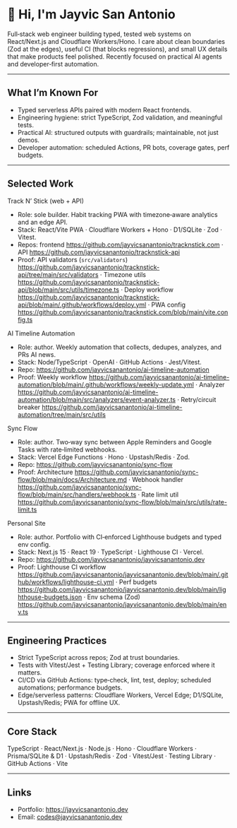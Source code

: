 # 👋 Hi, I'm Jayvic San Antonio

Full‑stack web engineer building typed, tested web systems on React/Next.js and Cloudflare Workers/Hono. I care about clean boundaries (Zod at the edges), useful CI (that blocks regressions), and small UX details that make products feel polished. Recently focused on practical AI agents and developer‑first automation.

---

## What I’m Known For

- Typed serverless APIs paired with modern React frontends.
- Engineering hygiene: strict TypeScript, Zod validation, and meaningful tests.
- Practical AI: structured outputs with guardrails; maintainable, not just demos.
- Developer automation: scheduled Actions, PR bots, coverage gates, perf budgets.

---

## Selected Work

Track N’ Stick (web + API)
- Role: sole builder. Habit tracking PWA with timezone‑aware analytics and an edge API.
- Stack: React/Vite PWA · Cloudflare Workers + Hono · D1/SQLite · Zod · Vitest.
- Repos: frontend https://github.com/jayvicsanantonio/tracknstick.com · API https://github.com/jayvicsanantonio/tracknstick-api
- Proof: API validators (`src/validators`) https://github.com/jayvicsanantonio/tracknstick-api/tree/main/src/validators · Timezone utils https://github.com/jayvicsanantonio/tracknstick-api/blob/main/src/utils/timezone.ts · Deploy workflow https://github.com/jayvicsanantonio/tracknstick-api/blob/main/.github/workflows/deploy.yml · PWA config https://github.com/jayvicsanantonio/tracknstick.com/blob/main/vite.config.ts

AI Timeline Automation
- Role: author. Weekly automation that collects, dedupes, analyzes, and PRs AI news.
- Stack: Node/TypeScript · OpenAI · GitHub Actions · Jest/Vitest.
- Repo: https://github.com/jayvicsanantonio/ai-timeline-automation
- Proof: Weekly workflow https://github.com/jayvicsanantonio/ai-timeline-automation/blob/main/.github/workflows/weekly-update.yml · Analyzer https://github.com/jayvicsanantonio/ai-timeline-automation/blob/main/src/analyzers/event-analyzer.ts · Retry/circuit breaker https://github.com/jayvicsanantonio/ai-timeline-automation/tree/main/src/utils

Sync Flow
- Role: author. Two‑way sync between Apple Reminders and Google Tasks with rate‑limited webhooks.
- Stack: Vercel Edge Functions · Hono · Upstash/Redis · Zod.
- Repo: https://github.com/jayvicsanantonio/sync-flow
- Proof: Architecture https://github.com/jayvicsanantonio/sync-flow/blob/main/docs/Architecture.md · Webhook handler https://github.com/jayvicsanantonio/sync-flow/blob/main/src/handlers/webhook.ts · Rate limit util https://github.com/jayvicsanantonio/sync-flow/blob/main/src/utils/rate-limit.ts

Personal Site
- Role: author. Portfolio with CI‑enforced Lighthouse budgets and typed env config.
- Stack: Next.js 15 · React 19 · TypeScript · Lighthouse CI · Vercel.
- Repo: https://github.com/jayvicsanantonio/jayvicsanantonio.dev
- Proof: Lighthouse CI workflow https://github.com/jayvicsanantonio/jayvicsanantonio.dev/blob/main/.github/workflows/lighthouse-ci.yml · Perf budgets https://github.com/jayvicsanantonio/jayvicsanantonio.dev/blob/main/lighthouse-budgets.json · Env schema (Zod) https://github.com/jayvicsanantonio/jayvicsanantonio.dev/blob/main/env.ts

---

## Engineering Practices

- Strict TypeScript across repos; Zod at trust boundaries.
- Tests with Vitest/Jest + Testing Library; coverage enforced where it matters.
- CI/CD via GitHub Actions: type‑check, lint, test, deploy; scheduled automations; performance budgets.
- Edge/serverless patterns: Cloudflare Workers, Vercel Edge; D1/SQLite, Upstash/Redis; PWA for offline UX.

---

## Core Stack

TypeScript · React/Next.js · Node.js · Hono · Cloudflare Workers · Prisma/SQLite & D1 · Upstash/Redis · Zod · Vitest/Jest · Testing Library · GitHub Actions · Vite

---

## Links

- Portfolio: https://jayvicsanantonio.dev
- Email: codes@jayvicsanantonio.dev
